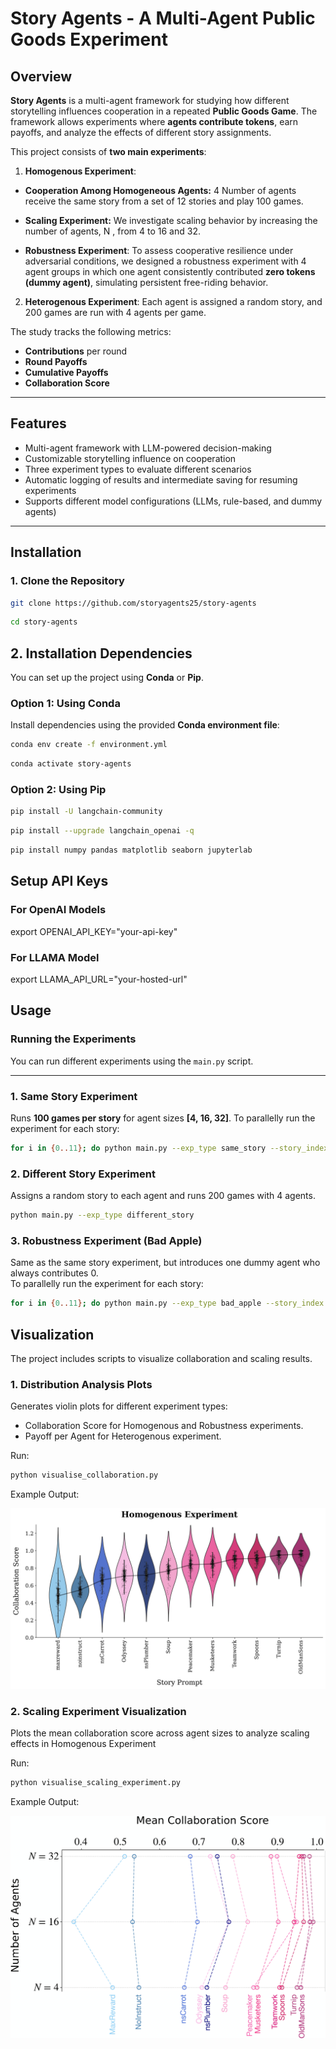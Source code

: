 # **Story Agents - A Multi-Agent Public Goods Experiment**

## **Overview**
**Story Agents** is a multi-agent framework for studying how different storytelling influences cooperation in a repeated **Public Goods Game**. The framework allows experiments where **agents contribute tokens**, earn payoffs, and analyze the effects of different story assignments.

This project consists of **two main experiments**:
1. **Homogenous Experiment**: 

- **Cooperation Among Homogeneous Agents:**
4 Number of agents receive the same story from a set of 12 stories and play 100 games.

- **Scaling Experiment:**
We investigate scaling behavior by increasing the number of agents, N ,
from 4 to 16 and 32. 

- **Robustness Experiment**: 
To assess cooperative resilience under adversarial conditions, we designed a robustness experiment with 4 agent groups in which one agent consistently contributed **zero tokens (dummy agent)**, simulating persistent free-riding behavior.

2. **Heterogenous Experiment**: Each agent is assigned a random story, and 200 games are run with 4 agents per game.


The study tracks the following metrics:
- **Contributions** per round
- **Round Payoffs**
- **Cumulative Payoffs**
- **Collaboration Score**

---

## **Features**
- Multi-agent framework with LLM-powered decision-making  
- Customizable storytelling influence on cooperation  
- Three experiment types to evaluate different scenarios  
- Automatic logging of results and intermediate saving for resuming experiments  
- Supports different model configurations (LLMs, rule-based, and dummy agents)   

---

## **Installation**
### **1. Clone the Repository**
```bash
git clone https://github.com/storyagents25/story-agents
```
```bash
cd story-agents
```
## **2. Installation Dependencies**
You can set up the project using **Conda** or **Pip**.

### **Option 1: Using Conda**
Install dependencies using the provided **Conda environment file**:
```bash
conda env create -f environment.yml
```
```bash
conda activate story-agents
```

### **Option 2: Using Pip**
```bash
pip install -U langchain-community
```
```bash
pip install --upgrade langchain_openai -q
```
```bash
pip install numpy pandas matplotlib seaborn jupyterlab
```

## **Setup API Keys**
### **For OpenAI Models**
export OPENAI_API_KEY="your-api-key"
### **For LLAMA Model**
export LLAMA_API_URL="your-hosted-url"

## **Usage**
### **Running the Experiments**
You can run different experiments using the `main.py` script.

---

### **1. Same Story Experiment**
Runs **100 games per story** for agent sizes **[4, 16, 32]**.
To parallelly run the experiment for each story:
```bash
for i in {0..11}; do python main.py --exp_type same_story --story_index $i; done
```

### **2. Different Story Experiment**
Assigns a random story to each agent and runs 200 games with 4 agents.
```bash
python main.py --exp_type different_story
```
### **3. Robustness Experiment (Bad Apple)**
Same as the same story experiment, but introduces one dummy agent who always contributes 0. <br>
To parallelly run the experiment for each story:
```bash
for i in {0..11}; do python main.py --exp_type bad_apple --story_index $i; done
```
## **Visualization**
The project includes scripts to visualize collaboration and scaling results.
### **1. Distribution Analysis Plots**
Generates violin plots for different experiment types:

- Collaboration Score for Homogenous and Robustness experiments.
- Payoff per Agent for Heterogenous experiment.

Run:
```bash
python visualise_collaboration.py
```
Example Output:
<p align="center"> <img src="sample_figures/homogenous_collaboration_scores.jpg" width="600"> </p>

### **2. Scaling Experiment Visualization**
Plots the mean collaboration score across agent sizes to analyze scaling effects in Homogenous Experiment

Run:
```bash
python visualise_scaling_experiment.py
```
Example Output:

<p align="center"> <img src="sample_figures/homogenous_scaling.jpg" width="600"> </p>
